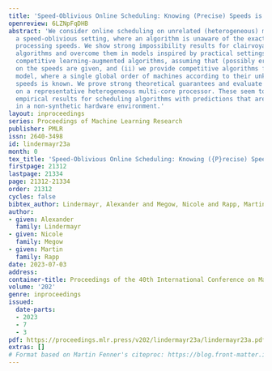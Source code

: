 ```yaml
---
title: 'Speed-Oblivious Online Scheduling: Knowing (Precise) Speeds is not Necessary'
openreview: 6LZNpFqDHB
abstract: 'We consider online scheduling on unrelated (heterogeneous) machines in
  a speed-oblivious setting, where an algorithm is unaware of the exact job-dependent
  processing speeds. We show strong impossibility results for clairvoyant and non-clairvoyant
  algorithms and overcome them in models inspired by practical settings: (i) we provide
  competitive learning-augmented algorithms, assuming that (possibly erroneous) predictions
  on the speeds are given, and (ii) we provide competitive algorithms for the speed-ordered
  model, where a single global order of machines according to their unknown job-dependent
  speeds is known. We prove strong theoretical guarantees and evaluate our findings
  on a representative heterogeneous multi-core processor. These seem to be the first
  empirical results for scheduling algorithms with predictions that are evaluated
  in a non-synthetic hardware environment.'
layout: inproceedings
series: Proceedings of Machine Learning Research
publisher: PMLR
issn: 2640-3498
id: lindermayr23a
month: 0
tex_title: 'Speed-Oblivious Online Scheduling: Knowing ({P}recise) Speeds is not Necessary'
firstpage: 21312
lastpage: 21334
page: 21312-21334
order: 21312
cycles: false
bibtex_author: Lindermayr, Alexander and Megow, Nicole and Rapp, Martin
author:
- given: Alexander
  family: Lindermayr
- given: Nicole
  family: Megow
- given: Martin
  family: Rapp
date: 2023-07-03
address: 
container-title: Proceedings of the 40th International Conference on Machine Learning
volume: '202'
genre: inproceedings
issued:
  date-parts:
  - 2023
  - 7
  - 3
pdf: https://proceedings.mlr.press/v202/lindermayr23a/lindermayr23a.pdf
extras: []
# Format based on Martin Fenner's citeproc: https://blog.front-matter.io/posts/citeproc-yaml-for-bibliographies/
---
```

